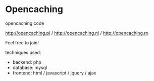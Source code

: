 Opencaching
===========

opencaching code

http://opencaching.pl / http://opencaching.nl / http://opencaching.ro

Feel free to join!

techniques used:
- backend: php 
- database: mysql
- frontend: html / javascript / jquery / ajax

